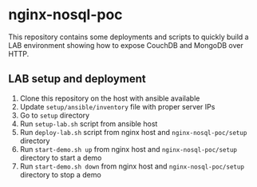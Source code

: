 # nginx-nosql-poc

This repository contains some deployments and scripts to quickly build a LAB environment showing how to expose CouchDB and MongoDB over HTTP.

## LAB setup and deployment

1. Clone this repository on the host with ansible available
2. Update `setup/ansible/inventory` file with proper server IPs
3. Go to `setup` directory
4. Run `setup-lab.sh` script from ansible host
5. Run `deploy-lab.sh` script from nginx host and `nginx-nosql-poc/setup` directory
6. Run `start-demo.sh up` from nginx host and `nginx-nosql-poc/setup` directory to start a demo
7. Run `start-demo.sh down` from nginx host and `nginx-nosql-poc/setup` directory to stop a demo
